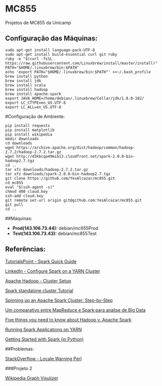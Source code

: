 # MC855

Projetos de MC855 da Unicamp

## Configuração das Máquinas:
```
sudo apt-get install language-pack-UTF-8
sudo apt-get install build-essential curl git ruby
ruby -e "$(curl -fsSL https://raw.githubusercontent.com/Linuxbrew/install/master/install)"
PATH="$HOME/.linuxbrew/bin:$PATH"
echo 'export PATH="$HOME/.linuxbrew/bin:$PATH"' >>~/.bash_profile
brew install python
brew install jdk
brew install scala
brew install hadoop
brew install apache-spark
export JAVA_HOME=/home/debian/.linuxbrew/Cellar/jdk/1.8.0-102/
export LC_CTYPE=en_US.UTF-8
export LC_ALL=en_US.UTF-8
```

#Configuração de Ambiente:
```
pip install requests
pip install matplotlib
pip install wikipedia
mkdir downloads
cd downloads
wget https://archive.apache.org/dist/hadoop/common/hadoop-2.7.2/hadoop-2.7.2.tar.gz
wget http://d3kbcqa49mib13.cloudfront.net/spark-2.0.0-bin-hadoop2.7.tgz
cd ..
tar xfz downloads/hadoop-2.7.2.tar.gz
tar xfz downloads/spark-2.0.0-bin-hadoop2.7.tgz
git clone https://github.com/YesAlcazar/mc855.git
cd mc855
eval "$(ssh-agent -s)"
chmod 400 cloud.key
ssh-add cloud.key
git remote set-url origin git@github.com:YesAlcazar/mc855.git
git pull
cd ..

```

##Máquinas:
* **Prod(143.106.73.44):** debian/mc855Prod
* **Test(143.106.73.43):** debian/mc855Test

## Referências:

[TutorialsPoint - Spark Quick Guide](https://www.tutorialspoint.com/apache_spark/apache_spark_quick_guide.htm)

[LinkedIn - Configure Spark on a YARN Cluster](https://www.linkedin.com/pulse/how-configure-spark-cluster-yarn-artem-pichugin)

[Apache Hadoop - Cluster Setup](http://hadoop.apache.org/docs/current/hadoop-project-dist/hadoop-common/ClusterSetup.html)

[Spark standalone cluster Tutorial](http://mbonaci.github.io/mbo-spark/)

[Spinning up an Apache Spark Cluster: Step-by-Step](http://blog.insightdatalabs.com/spark-cluster-step-by-step/)

[Um comparativo entre MapReduce e Spark para analise de Big Data](https://www.infoq.com/br/articles/mapreduce-vs-spark)

[Five things you need to know about Hadoop v. Apache Spark](http://www.infoworld.com/article/3014440/big-data/five-things-you-need-to-know-about-hadoop-v-apache-spark.html)

[Running Spark Applications on YARN](https://www.cloudera.com/documentation/enterprise/5-6-x/topics/cdh_ig_running_spark_on_yarn.html)

[Getting Started with Spark (in Python)](https://districtdatalabs.silvrback.com/getting-started-with-spark-in-python)

##Problemas:

[StackOverflow - Locale Warning Perl](http://stackoverflow.com/questions/2499794/how-can-i-fix-a-locale-warning-from-perl)

###Projeto 2

[Wikipedia Graph Visulizer](http://luke.deentaylor.com/wikipedia/)
